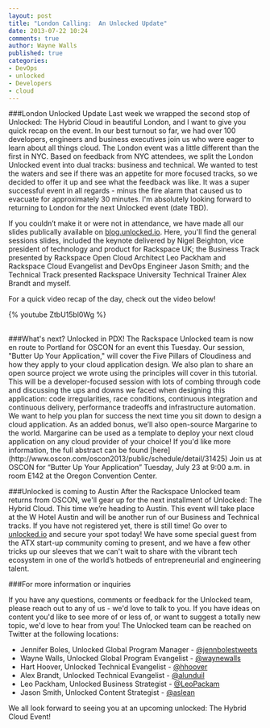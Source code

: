 ```yaml
---
layout: post
title: "London Calling:  An Unlocked Update"
date: 2013-07-22 10:24
comments: true
author: Wayne Walls
published: true
categories: 
- DevOps
- unlocked
- Developers
- cloud
---
```


###London Unlocked Update
Last week we wrapped the second stop of Unlocked: The Hybrid Cloud in beautiful London, and I want to give you quick recap on the event.
In our best turnout so far, we had over 100 developers, engineers and business executives join us who were eager to learn about all things cloud. The London event was a little different than the first in NYC. Based on feedback from NYC attendees, we split the London Unlocked event into dual tracks: business and technical. We wanted to test the waters and see if there was an appetite for more focused tracks, so we decided to offer it up and see what the feedback was like. 
It was a super successful event in all regards - minus the fire alarm that caused us to evacuate for approximately 30 minutes. I'm absolutely looking forward to returning to London for the next Unlocked event (date TBD). <!--More-->

If you couldn’t make it or were not in attendance, we have made all our slides publically available on [blog.unlocked.io](http://unlocked.io). Here, you'll find the general sessions slides, included the keynote delivered by Nigel Beighton, vice president of technology and product for Rackspace UK; the Business Track presented by Rackspace Open Cloud Architect Leo Packham and Rackspace Cloud Evangelist and DevOps Engineer Jason Smith; and the Technical Track presented Rackspace University Technical Trainer Alex Brandt and myself.

For a quick video recap of the day, check out the video below!

{% youtube ZtbU15bl0Wg %}

<br />
###What's next? Unlocked in PDX!
The Rackspace Unlocked team is now en route to Portland for OSCON for an event this Tuesday. 
Our session, "Butter Up Your Application," will cover the Five Pillars of Cloudiness and how they apply to your cloud application design. We also plan to share an open source project we wrote using the principles will cover in this tutorial. This will be a developer-focused session with lots of combing through code and discussing the ups and downs we faced when designing this application: code irregularities, race conditions, continuous integration and continuous delivery, performance tradeoffs and infrastructure automation. We want to help you plan for success the next time you sit down to design a cloud application.  As an added bonus, we’ll also open-source Margarine to the world. Margarine can be used as a template to deploy your next cloud application on any cloud provider of your choice!
If you'd like more information, the full abstract can be found [here](http://www.oscon.com/oscon2013/public/schedule/detail/31425)
Join us at OSCON for “Butter Up Your Application” Tuesday, July 23 at 9:00 a.m. in room E142 at the Oregon Convention Center. 

###Unlocked is coming to Austin
After the Rackspace Unlocked team returns from OSCON, we'll gear up for the next installment of Unlocked: The Hybrid Cloud. This time we’re heading to Austin. This event will take place at the W Hotel Austin and will be another run of our Business and Technical tracks. If you have not registered yet, there is still time! Go over to [unlocked.io](http://unlocked.io) and secure your spot today! We have some special guest from the ATX start-up community coming to present, and we have a few other tricks up our sleeves that we can't wait to share with the vibrant tech ecosystem in one of the world’s hotbeds of entrepreneurial and engineering talent.  

###For more information or inquiries

If you have any questions, comments or feedback for the Unlocked team, please reach out to any of us - we'd love to talk to you. If you have ideas on content you'd like to see more of or less of, or want to suggest a totally new topic, we'd love to hear from you! 
The Unlocked team can be reached on Twitter at the following locations:

* Jennifer Boles, Unlocked Global Program Manager - [@jennbolestweets](https://twitter.com/jennbolestweets)
* Wayne Walls, Unlocked Global Program Evangelist - [@waynewalls](https://twitter.com/waynewalls)
* Hart Hoover, Unlocked Technical Evangelist - [@hhoover](https://twitter.com/hhoover)
* Alex Brandt, Unlocked Technical Evangelist - [@alunduil](https://twitter.com/alunduil)
* Leo Packham, Unlocked Business Strategist - [@LeoPackam](https://twitter.com/Leopackham)
* Jason Smith, Unlocked Content Strategist - [@aslean](https://twitter.com/aslaen)

We all look forward to seeing you at an upcoming unlocked: The Hybrid Cloud Event!
